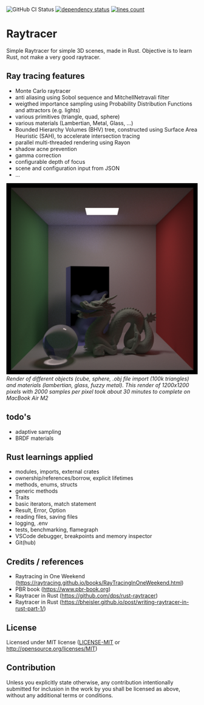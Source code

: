 ![GitHub CI Status](https://img.shields.io/github/actions/workflow/status/scott223/raytracer/rust.yml?style=flat-square&logo=github)
[![dependency status](https://deps.rs/repo/github/scott223/raytracer/status.svg)](https://deps.rs/repo/github/scott223/raytracer)
[![lines count](https://img.shields.io/endpoint?url=https://ghloc.vercel.app/api/scott223/raytracer/badge?filter=.rs$,.toml$)](https://ghloc.vercel.app/scott223/raytracer?filter=.rs$,.toml$)


# Raytracer
Simple Raytracer for simple 3D scenes, made in Rust. Objective is to learn Rust, not make a very good raytracer.

## Ray tracing features
- Monte Carlo raytracer 
- anti aliasing using Sobol sequence and MitchellNetravali filter
- weigthed importance sampling using Probability Distribution Functions and attractors (e.g. lights)
- various primitives (triangle, quad, sphere)
- various materials (Lambertian, Metal, Glass, ...)
- Bounded Hierarchy Volumes (BHV) tree, constructed using Surface Area Heuristic (SAH), to accelerate intersection tracing
- parallel multi-threaded rendering using Rayon
- shadow acne prevention
- gamma correction
- configurable depth of focus
- scene and configuration input from JSON
- ...

![Render example](https://github.com/scott223/raytracer/blob/main/render1200.png?raw=true)
*Render of different objects (cube, sphere, .obj file import (100k triangles) and materials (lambertian, glass, fuzzy metal). This render of 1200x1200 pixels with 2000 samples per pixel took about 30 minutes to complete on MacBook Air M2*


## todo's
- adaptive sampling
- BRDF materials

## Rust learnings applied
- modules, imports, external crates
- ownership/references/borrow, explicit lifetimes
- methods, enums, structs
- generic methods
- Traits
- basic iterators, match statement
- Result, Error, Option
- reading files, saving files
- logging, .env
- tests, benchmarking, flamegraph
- VSCode debugger, breakpoints and memory inspector
- Git(hub)

## Credits / references
- Raytracing in One Weekend (https://raytracing.github.io/books/RayTracingInOneWeekend.html)
- PBR book (https://www.pbr-book.org)
- Raytracer in Rust (https://github.com/dps/rust-raytracer)
- Raytracer in Rust (https://bheisler.github.io/post/writing-raytracer-in-rust-part-1/)

## License

Licensed under MIT license ([LICENSE-MIT](LICENSE-MIT) or http://opensource.org/licenses/MIT)

## Contribution

Unless you explicitly state otherwise, any contribution intentionally submitted for inclusion in the work by you shall be licensed as above, without any additional terms or conditions.